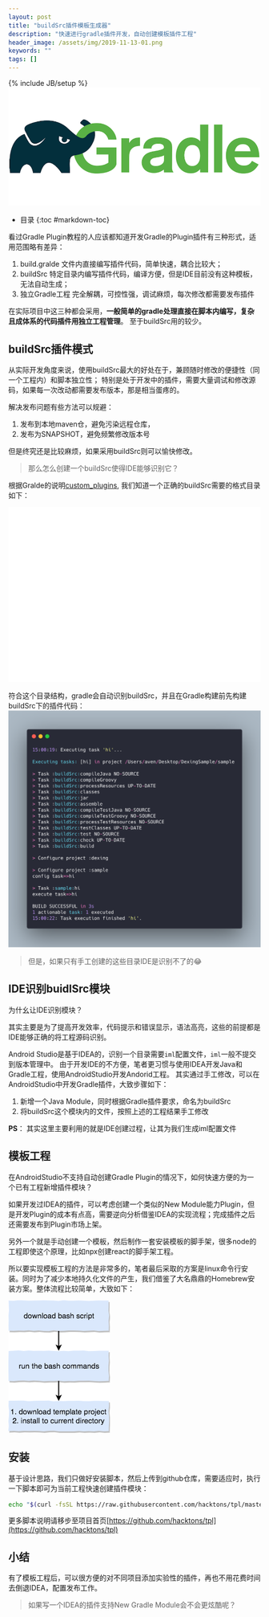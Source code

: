 ```yaml
---
layout: post
title: "buildSrc插件模板生成器"
description: "快速进行gradle插件开发，自动创建模板插件工程"
header_image: /assets/img/2019-11-13-01.png
keywords: ""
tags: []
---
```

{% include JB/setup %}
![img](/assets/img/2019-11-13-01.png)
* 目录
{:toc #markdown-toc}

看过Gradle Plugin教程的人应该都知道开发Gradle的Plugin插件有三种形式，适用范围略有差异：
1. build.gralde 文件内直接编写插件代码，简单快速，耦合比较大；
2. buildSrc 特定目录内编写插件代码，编译方便，但是IDE目前没有这种模板，无法自动生成；
3. 独立Gradle工程 完全解耦，可控性强，调试麻烦，每次修改都需要发布插件

在实际项目中这三种都会采用，**一般简单的gradle处理直接在脚本内编写，复杂且成体系的代码插件用独立工程管理**。
至于buildSrc用的较少。

## buildSrc插件模式
从实际开发角度来说，使用buildSrc最大的好处在于，兼顾随时修改的便捷性（同一个工程内）和脚本独立性；
特别是处于开发中的插件，需要大量调试和修改源码，如果每一次改动都需要发布版本，那是相当蛋疼的。

解决发布问题有些方法可以规避：
1. 发布到本地maven仓，避免污染远程仓库，
2. 发布为SNAPSHOT，避免频繁修改版本号

但是终究还是比较麻烦，如果采用buildSrc则可以愉快修改。

> 那么怎么创建一个buildSrc使得IDE能够识别它？

根据Gralde的说明[custom_plugins](https://docs.gradle.org/current/userguide/custom_plugins.html), 我们知道一个正确的buildSrc需要的格式目录如下：

![](/assets/images/buildsrc-tree.svg)

符合这个目录结构，gradle会自动识别buildSrc，并且在Gradle构建前先构建buildSrc下的插件代码：
![](/assets/images/gradle-buildsrc-plugin-log.png)

> 但是，如果只有手工创建的这些目录IDE是识别不了的😂

## IDE识别buidlSrc模块
为什幺让IDE识别模块？

其实主要是为了提高开发效率，代码提示和错误显示，语法高亮，这些的前提都是IDE能够正确的将工程源码识别。

Android Studio是基于IDEA的，识别一个目录需要`iml`配置文件，`iml`一般不提交到版本管理中。
由于开发IDE的不方便，笔者更习惯与使用IDEA开发Java和Gradle工程，使用AndroidStudio开发Andorid工程。
其实通过手工修改，可以在AndroidStudio中开发Gradle插件，大致步骤如下：
1. 新增一个Java Module，同时根据Gradle插件要求，命名为buildSrc
2. 将buildSrc这个模块内的文件，按照上述的工程结果手工修改

**PS**： 其实这里主要利用的就是IDE创建过程，让其为我们生成iml配置文件

## 模板工程
在AndroidStudio不支持自动创建Gradle Plugin的情况下，如何快速方便的为一个已有工程新增插件模块？

如果开发过IDEA的插件，可以考虑创建一个类似的New Module能力Plugin，但是开发Plugin的成本有点高，需要逆向分析借鉴IDEA的实现流程；完成插件之后还需要发布到Plugin市场上架。

另外一个就是手动创建一个模板，然后制作一套安装模板的脚手架，很多node的工程即使这个原理，比如npx创建react的脚手架工程。

所以要实现模板工程的方法是非常多的，笔者最后采取的方案是linux命令行安装。同时为了减少本地持久化文件的产生，我们借鉴了大名鼎鼎的Homebrew安装方案。整体流程比较简单，大致如下：

![](/assets/images/buildsrc-install-flow.png)

## 安装
基于设计思路，我们只做好安装脚本，然后上传到github仓库，需要适应时，执行一下脚本即可为当前工程快速创建插件模块：
```bash
echo "$(curl -fsSL https://raw.githubusercontent.com/hacktons/tpl/master/install-buildsrc)" | bash
```

更多脚本说明请移步至项目首页[https://github.com/hacktons/tpl](https://github.com/hacktons/tpl)

## 小结
有了模板工程后，可以很方便的对不同项目添加实验性的插件，再也不用花费时间去倒退IDEA，配置发布工作。
> 如果写一个IDEA的插件支持New Gradle Module会不会更炫酷呢？
